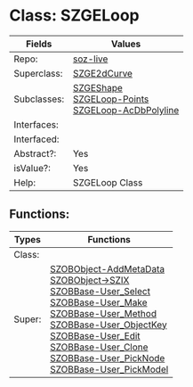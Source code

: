 
# Class:	SZGELoop

| Fields | Values |
| --------- | --------- |
| Repo: | [soz-live](/repos/soz-live.html) |
| Superclass: | [SZGE2dCurve](SZGE2dCurve.html) |
| Subclasses: | [SZGEShape](SZGEShape.html) <br> [SZGELoop-Points](SZGELoop-Points.html) <br> [SZGELoop-AcDbPolyline](SZGELoop-AcDbPolyline.html) |
| Interfaces: |  |
| Interfaced: |  |
| Abstract?: | Yes |
| isValue?: | Yes |
| Help: | SZGELoop Class |


## Functions:

| Types | Functions |
| --------- | --------- |
| Class: |  |
| Super: | [SZOBObject-AddMetaData](SZOBObject.html) <br> [SZOBObject->SZIX](SZOBObject.html) <br> [SZOBBase-User_Select](SZOBBase.html) <br> [SZOBBase-User_Make](SZOBBase.html) <br> [SZOBBase-User_Method](SZOBBase.html) <br> [SZOBBase-User_ObjectKey](SZOBBase.html) <br> [SZOBBase-User_Edit](SZOBBase.html) <br> [SZOBBase-User_Clone](SZOBBase.html) <br> [SZOBBase-User_PickNode](SZOBBase.html) <br> [SZOBBase-User_PickModel](SZOBBase.html) |


